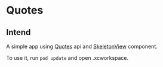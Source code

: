 # Quotes

## Intend
A simple app using [Quotes]([url](https://quotes.rest)https://quotes.rest) api and [SkeletonView](https://github.com/Juanpe/SkeletonView) component.

To use it, run `pod update` and open .xcworkspace.
